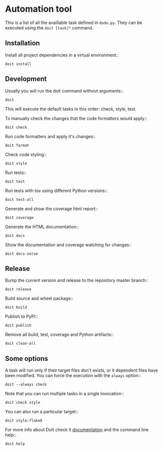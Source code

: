 Automation tool
===============

This is a list of all the availlable task defined in `dodo.py`. They can be executed using the `doit [task]*` command.

Installation
------------

Install all project dependencies in a virtual environment::

    doit install

Development
-----------

Usually you will run the doit command without arguments::

    doit

This will execute the default tasks in this order: check, style, test.

To manually check the changes that the code formatters would apply::

    doit check

Run code formatters and apply it's changes::

    doit format

Check code styling::

    doit style

Run tests::

    doit test

Run tests with tox using different Python versions::

    doit test-all

Generate and show the coverage html report::

    doit coverage

Generate the HTML documentation::

    doit docs

Show the documentation and coverage watching for changes::

    doit docs-serve

Release
-------

Bump the current version and release to the repository master branch::

    doit release

Build source and wheel package::

    doit build

Publish to PyPI::

    doit publish

Remove all build, test, coverage and Python artifacts::

    doit clean-all

Some options
------------

A task will run only if their target files don't exists, or it dependent files have been modified. You can force the execution with the `always` option::

    doit --always check

Note that you can run multiple tasks in a single invocation::

    doit check style

You can also run a particular target::

    doit style:flake8

For more info about DoIt check it [documentation](http://pydoit.org/contents.html) and the command line help::

    doit help
